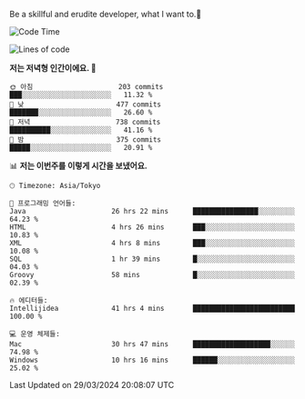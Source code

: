 Be a skillful and erudite developer, what I want to.👶

<!--START_SECTION:waka-->
![Code Time](http://img.shields.io/badge/Code%20Time-618%20hrs%208%20mins-blue)

![Lines of code](https://img.shields.io/badge/%EC%A0%80%EB%8A%94%20%EC%97%AC%ED%83%9C%EA%B9%8C%EC%A7%80%20-1.1%20million%20%EC%A4%84%EC%9D%98%20%EC%BD%94%EB%93%9C%EB%A5%BC%20%EC%9E%91%EC%84%B1%ED%96%88%EC%96%B4%EC%9A%94.-blue)

**저는 저녁형 인간이에요. 🦉** 

```text
🌞 아침                     203 commits         ███░░░░░░░░░░░░░░░░░░░░░░   11.32 % 
🌆 낮　                     477 commits         ███████░░░░░░░░░░░░░░░░░░   26.60 % 
🌃 저녁                     738 commits         ██████████░░░░░░░░░░░░░░░   41.16 % 
🌙 밤　                     375 commits         █████░░░░░░░░░░░░░░░░░░░░   20.91 % 
```


📊 **저는 이번주를 이렇게 시간을 보냈어요.** 

```text
🕑︎ Timezone: Asia/Tokyo

💬 프로그래밍 언어들: 
Java                     26 hrs 22 mins      ████████████████░░░░░░░░░   64.23 % 
HTML                     4 hrs 26 mins       ███░░░░░░░░░░░░░░░░░░░░░░   10.83 % 
XML                      4 hrs 8 mins        ███░░░░░░░░░░░░░░░░░░░░░░   10.08 % 
SQL                      1 hr 39 mins        █░░░░░░░░░░░░░░░░░░░░░░░░   04.03 % 
Groovy                   58 mins             █░░░░░░░░░░░░░░░░░░░░░░░░   02.39 % 

🔥 에디터들: 
Intellijidea             41 hrs 4 mins       █████████████████████████   100.00 % 

💻 운영 체제들: 
Mac                      30 hrs 47 mins      ███████████████████░░░░░░   74.98 % 
Windows                  10 hrs 16 mins      ██████░░░░░░░░░░░░░░░░░░░   25.02 % 
```


 Last Updated on 29/03/2024 20:08:07 UTC
<!--END_SECTION:waka-->

